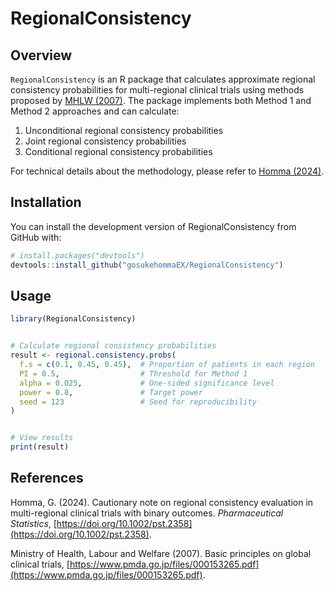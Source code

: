 # RegionalConsistency


## Overview


`RegionalConsistency` is an R package that calculates approximate regional consistency probabilities for multi-regional clinical trials using methods proposed by [MHLW (2007)](https://www.pmda.go.jp/files/000153265.pdf). The package implements both Method 1 and Method 2 approaches and can calculate:


1. Unconditional regional consistency probabilities
2. Joint regional consistency probabilities
3. Conditional regional consistency probabilities


For technical details about the methodology, please refer to [Homma (2024)](https://doi.org/10.1002/pst.2358).


## Installation


You can install the development version of RegionalConsistency from GitHub with:


```r
# install.packages("devtools")
devtools::install_github("gosukehommaEX/RegionalConsistency")
```


## Usage


```r
library(RegionalConsistency)


# Calculate regional consistency probabilities
result <- regional.consistency.probs(
  f.s = c(0.1, 0.45, 0.45),  # Proportion of patients in each region
  PI = 0.5,                  # Threshold for Method 1
  alpha = 0.025,             # One-sided significance level
  power = 0.8,               # Target power
  seed = 123                 # Seed for reproducibility
)


# View results
print(result)
```


## References


Homma, G. (2024). Cautionary note on regional consistency evaluation in multi-regional clinical trials with binary outcomes. *Pharmaceutical Statistics*, [https://doi.org/10.1002/pst.2358](https://doi.org/10.1002/pst.2358).


Ministry of Health, Labour and Welfare (2007). Basic principles on global clinical trials, [https://www.pmda.go.jp/files/000153265.pdf](https://www.pmda.go.jp/files/000153265.pdf).
